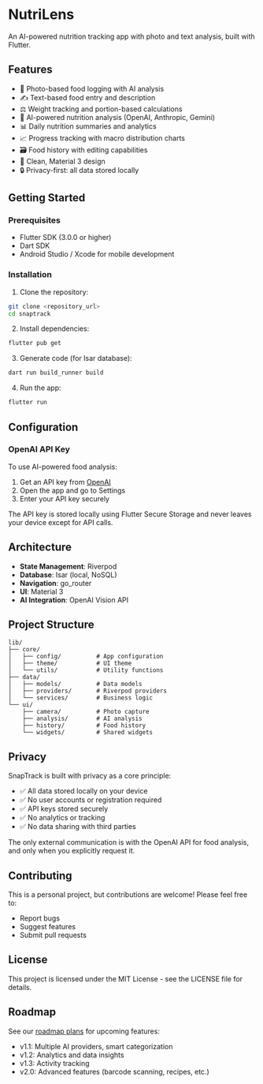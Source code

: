 # NutriLens

An AI-powered nutrition tracking app with photo and text analysis, built with Flutter.

## Features

- 📸 Photo-based food logging with AI analysis
- ✍️ Text-based food entry and description
- ⚖️ Weight tracking and portion-based calculations
- 🧠 AI-powered nutrition analysis (OpenAI, Anthropic, Gemini)
- 📊 Daily nutrition summaries and analytics
- 📈 Progress tracking with macro distribution charts
- 🗃️ Food history with editing capabilities
- 📱 Clean, Material 3 design
- 🔒 Privacy-first: all data stored locally

## Getting Started

### Prerequisites

- Flutter SDK (3.0.0 or higher)
- Dart SDK
- Android Studio / Xcode for mobile development

### Installation

1. Clone the repository:
```bash
git clone <repository_url>
cd snaptrack
```

2. Install dependencies:
```bash
flutter pub get
```

3. Generate code (for Isar database):
```bash
dart run build_runner build
```

4. Run the app:
```bash
flutter run
```

## Configuration

### OpenAI API Key

To use AI-powered food analysis:

1. Get an API key from [OpenAI](https://platform.openai.com/api-keys)
2. Open the app and go to Settings
3. Enter your API key securely

The API key is stored locally using Flutter Secure Storage and never leaves your device except for API calls.

## Architecture

- **State Management**: Riverpod
- **Database**: Isar (local, NoSQL)
- **Navigation**: go_router
- **UI**: Material 3
- **AI Integration**: OpenAI Vision API

## Project Structure

```
lib/
├── core/
│   ├── config/          # App configuration
│   ├── theme/           # UI theme
│   └── utils/           # Utility functions
├── data/
│   ├── models/          # Data models
│   ├── providers/       # Riverpod providers
│   └── services/        # Business logic
└── ui/
    ├── camera/          # Photo capture
    ├── analysis/        # AI analysis
    ├── history/         # Food history
    └── widgets/         # Shared widgets
```

## Privacy

SnapTrack is built with privacy as a core principle:

- ✅ All data stored locally on your device
- ✅ No user accounts or registration required
- ✅ API keys stored securely
- ✅ No analytics or tracking
- ✅ No data sharing with third parties

The only external communication is with the OpenAI API for food analysis, and only when you explicitly request it.

## Contributing

This is a personal project, but contributions are welcome! Please feel free to:

- Report bugs
- Suggest features
- Submit pull requests

## License

This project is licensed under the MIT License - see the LICENSE file for details.

## Roadmap

See our [roadmap plans](plans/) for upcoming features:

- v1.1: Multiple AI providers, smart categorization
- v1.2: Analytics and data insights
- v1.3: Activity tracking
- v2.0: Advanced features (barcode scanning, recipes, etc.)